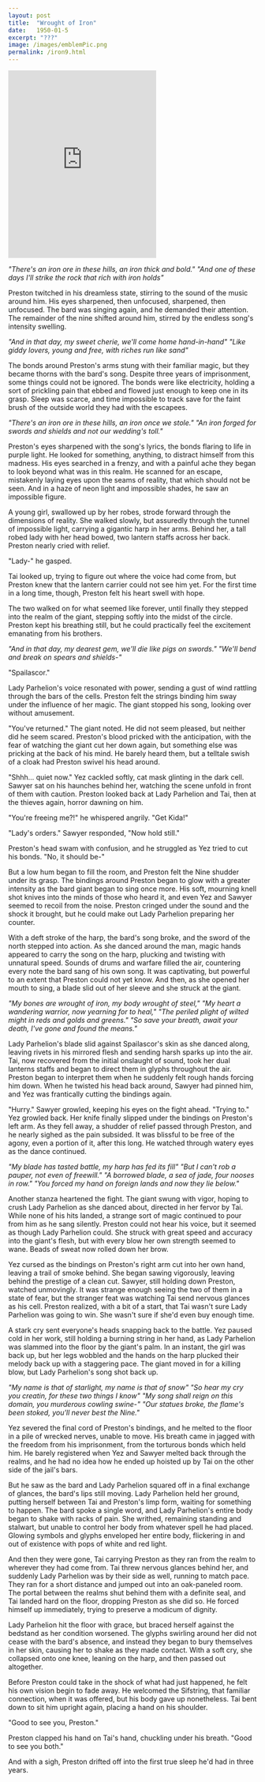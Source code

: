 ```yaml
---
layout: post
title:  "Wrought of Iron"
date:   1950-01-5
excerpt: "???"
image: /images/emblemPic.png
permalink: /iron9.html
---
```

<iframe src="https://open.spotify.com/embed/track/12lroPHknN4YV3GgLM1nUi" width="300" height="380" frameborder="0" allowtransparency="true" allow="encrypted-media"></iframe>

*"There's an iron ore in these hills, an iron thick and bold."*
*"And one of these days I'll strike the rock that rich with iron holds"*

Preston twitched in his dreamless state, stirring to the sound of the music around him. His eyes sharpened, then unfocused, sharpened, then unfocused. The bard was singing again, and he demanded their attention. The remainder of the nine shifted around him, stirred by the endless song's intensity swelling.

*"And in that day, my sweet cherie, we'll come home hand-in-hand"*
*"Like giddy lovers, young and free, with riches run like sand"*

The bonds around Preston's arms stung with their familiar magic, but they became thorns with the bard's song. Despite three years of imprisonment, some things could not be ignored. The bonds were like electricity, holding a sort of prickling pain that ebbed and flowed just enough to keep one in its grasp. Sleep was scarce, and time impossible to track save for the faint brush of the outside world they had with the escapees.

*"There's an iron ore in these hills, an iron once we stole."*
*"An iron forged for swords and shields and not our wedding's toll."*

Preston's eyes sharpened with the song's lyrics, the bonds flaring to life in purple light. He looked for something, anything, to distract himself from this madness. His eyes searched in a frenzy, and with a painful ache they began to look beyond what was in this realm. He scanned for an escape, mistakenly laying eyes upon the seams of reality, that which should not be seen. And in a haze of neon light and impossible shades, he saw an impossible figure.

A young girl, swallowed up by her robes, strode forward through the dimensions of reality. She walked slowly, but assuredly through the tunnel of impossible light, carrying a gigantic harp in her arms. Behind her, a tall robed lady with her head bowed, two lantern staffs across her back. Preston nearly cried with relief.

"Lady-" he gasped.

Tai looked up, trying to figure out where the voice had come from, but Preston knew that the lantern carrier could not see him yet. For the first time in a long time, though, Preston felt his heart swell with hope.

The two walked on for what seemed like forever, until finally they stepped into the realm of the giant, stepping softly into the midst of the circle. Preston kept his breathing still, but he could practically feel the excitement emanating from his brothers.

*"And in that day, my dearest gem, we'll die like pigs on swords."*
*"We'll bend and break on spears and shields-"*

"Spailascor."

Lady Parhelion's voice resonated with power, sending a gust of wind rattling through the bars of the cells. Preston felt the strings binding him sway under the influence of her magic. The giant stopped his song, looking over without amusement.

"You've returned." The giant noted. He did not seem pleased, but neither did he seem scared. Preston's blood pricked with the anticipation, with the fear of watching the giant cut her down again, but something else was pricking at the back of his mind. He barely heard them, but a telltale swish of a cloak had Preston swivel his head around.

"Shhh… quiet now." Yez cackled softly, cat mask glinting in the dark cell. Sawyer sat on his haunches behind her, watching the scene unfold in front of them with caution. Preston looked back at Lady Parhelion and Tai, then at the thieves again, horror dawning on him.

"You're freeing me?!" he whispered angrily. "Get Kida!"

"Lady's orders." Sawyer responded, "Now hold still."

Preston's head swam with confusion, and he struggled as Yez tried to cut his bonds. "No, it should be-"

But a low hum began to fill the room, and Preston felt the Nine shudder under its grasp. The bindings around Preston began to glow with a greater intensity as the bard giant began to sing once more. His soft, mourning knell shot knives into the minds of those who heard it, and even Yez and Sawyer seemed to recoil from the noise. Preston cringed under the sound and the shock it brought, but he could make out Lady Parhelion preparing her counter.

With a deft stroke of the harp, the bard's song broke, and the sword of the north stepped into action. As she danced around the man, magic hands appeared to carry the song on the harp, plucking and twisting with unnatural speed. Sounds of drums and warfare filled the air, countering every note the bard sang of his own song. It was captivating, but powerful to an extent that Preston could not yet know. And then, as she opened her mouth to sing, a blade slid out of her sleeve and she struck at the giant.

*"My bones are wrought of iron, my body wrought of steel,"*
*"My heart a wandering warrior, now yearning for to heal,"*
*"The periled plight of wilted might in reds and golds and greens."*
*"So save your breath, await your death, I've gone and found the means."*

Lady Parhelion's blade slid against Spailascor's skin as she danced along, leaving rivets in his mirrored flesh and sending harsh sparks up into the air. Tai, now recovered from the initial onslaught of sound, took her dual lanterns staffs and began to direct them in glyphs throughout the air. Preston began to interpret them when he suddenly felt rough hands forcing him down. When he twisted his head back around, Sawyer had pinned him, and Yez was frantically cutting the bindings again.

"Hurry." Sawyer growled, keeping his eyes on the fight ahead.
"Trying to." Yez growled back. Her knife finally slipped under the bindings on Preston's left arm. As they fell away, a shudder of relief passed through Preston, and he nearly sighed as the pain subsided. It was blissful to be free of the agony, even a portion of it, after this long. He watched through watery eyes as the dance continued.

*"My blade has tasted battle, my harp has fed its fill"*
*"But I can't rob a pauper, not even of freewill."*
*"A borrowed blade, a sea of jade, four nooses in row."*
*"You forced my hand on foreign lands and now they lie below."*

Another stanza heartened the fight. The giant swung with vigor, hoping to crush Lady Parhelion as she danced about, directed in her fervor by Tai. While none of his hits landed, a strange sort of magic continued to pour from him as he sang silently. Preston could not hear his voice, but it seemed as though Lady Parhelion could. She struck with great speed and accuracy into the giant's flesh, but with every blow her own strength seemed to wane. Beads of sweat now rolled down her brow.

Yez cursed as the bindings on Preston's right arm cut into her own hand, leaving a trail of smoke behind. She began sawing vigorously, leaving behind the prestige of a clean cut. Sawyer, still holding down Preston, watched unmovingly. It was strange enough seeing the two of them in a state of fear, but the stranger feat was watching Tai send nervous glances as his cell. Preston realized, with a bit of a start, that Tai wasn't sure Lady Parhelion was going to win. She wasn't sure if she'd even buy enough time.

A stark cry sent everyone's heads snapping back to the battle. Yez paused cold in her work, still holding a burning string in her hand, as Lady Parhelion was slammed into the floor by the giant's palm. In an instant, the girl was back up, but her legs wobbled and the hands on the harp plucked their melody back up with a staggering pace. The giant moved in for a killing blow, but Lady Parhelion's song shot back up.

*"My name is that of starlight, my name is that of snow"*
*"So hear my cry you creatin, for these two things I know"*
*"My song shall reign on this domain, you murderous cowling swine-"*
*"Our statues broke, the flame's been stoked, you'll never best the Nine."*

Yez severed the final cord of Preston's bindings, and he melted to the floor in a pile of wrecked nerves, unable to move. His breath came in jagged with the freedom from his imprisonment, from the torturous bonds which held him. He barely registered when Yez and Sawyer melted back through the realms, and he had no idea how he ended up hoisted up by Tai on the other side of the jail's bars.

But he saw as the bard and Lady Parhelion squared off in a final exchange of glances, the bard's lips still moving. Lady Parhelion held her ground, putting herself between Tai and Preston's limp form, waiting for something to happen. The bard spoke a single word, and Lady Parhelion's entire body began to shake with racks of pain. She writhed, remaining standing and stalwart, but unable to control her body from whatever spell he had placed. Glowing symbols and glyphs enveloped her entire body, flickering in and out of existence with pops of white and red light. 

And then they were gone, Tai carrying Preston as they ran from the realm to wherever they had come from. Tai threw nervous glances behind her, and suddenly Lady Parhelion was by their side as well, running to match pace. They ran for a short distance and jumped out into an oak-paneled room. The portal between the realms shut behind them with a definite seal, and Tai landed hard on the floor, dropping Preston as she did so. He forced himself up immediately, trying to preserve a modicum of dignity.

Lady Parhelion hit the floor with grace, but braced herself against the bedstand as her condition worsened. The glyphs swirling around her did not cease with the bard's absence, and instead they began to bury themselves in her skin, causing her to shake as they made contact. With a soft cry, she collapsed onto one knee, leaning on the harp, and then passed out altogether.

Before Preston could take in the shock of what had just happened, he felt his own vision begin to fade away. He welcomed the Sifstring, that familiar connection, when it was offered, but his body gave up nonetheless. Tai bent down to sit him upright again, placing a hand on his shoulder.

"Good to see you, Preston."

Preston clapped his hand on Tai's hand, chuckling under his breath. "Good to see you both."

And with a sigh, Preston drifted off into the first true sleep he'd had in three years.

